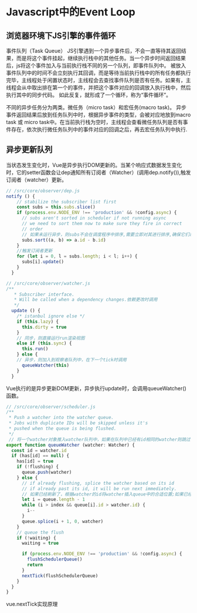 # Javascript中的Event Loop
## 浏览器环境下JS引擎的事件循环

事件队列（Task Queue）
JS引擎遇到一个异步事件后，不会一直等待其返回结果，而是将这个事件挂起，继续执行栈中的其他任务。当一个异步时间返回结果后，js将这个事件加入与当前执行栈不同的另一个队列，即事件队列中。
被放入事件队列中的时间不会立刻执行其回调，而是等待当前执行栈中的所有任务都执行完毕，主线程处于闲置状态时，主线程会去查找事件队列是否有任务。如果有，主线程会从中取出排在第一个的事件，并把这个事件对应的回调放入执行栈中，然后执行其中的同步代码。
如此反复，就形成了一个循环，称为“事件循环”。

不同的异步任务分为两类。微任务（micro task）和宏任务(macro task)。
异步事件返回结果后放到任务队列中时，根据异步事件的类型，会被对应地放到macro task 或 micro task中。在当前执行栈为空时，主线程会查看微任务队列是否有事件存在，依次执行微任务队列中的事件对应的回调之后，再去宏任务队列中执行.

## 异步更新队列
当状态发生变化时，Vue是异步执行DOM更新的。当某个响应式数据发生变化时，它的setter函数会让dep通知所有订阅者（Watcher）(调用dep.notify()),触发订阅者（watcher）更新。
```javascript
// /src/core/observer/dep.js
notify () {
    // stabilize the subscriber list first
    const subs = this.subs.slice()
    if (process.env.NODE_ENV !== 'production' && !config.async) {
      // subs aren't sorted in scheduler if not running async
      // we need to sort them now to make sure they fire in correct
      // order
      // 如果未运行异步，则subs不会在调度程序中排序,需要立即对其进行排序,确保它们以正确的顺序触发
      subs.sort((a, b) => a.id - b.id)
    }
    //触发订阅者更新
    for (let i = 0, l = subs.length; i < l; i++) {
      subs[i].update()
    }
  }
```

```javascript
// /src/core/observer/watcher.js
/**
   * Subscriber interface.
   * Will be called when a dependency changes.依赖更改时调用
   */
  update () {
    /* istanbul ignore else */
    if (this.lazy) {
      this.dirty = true
    }
    // 同步，则直接运行run渲染视图
    else if (this.sync) {
      this.run()
    } else {
    // 异步，则加入到观察者队列中，在下一个tick时调用
      queueWatcher(this)
    }
  }

```
Vue执行的是异步更新DOM更新，异步执行update时，会调用queueWatcher()函数。

```javascript
// /src/core/observer/scheduler.js
/**
 * Push a watcher into the watcher queue.
 * Jobs with duplicate IDs will be skipped unless it's
 * pushed when the queue is being flushed.
 */
 // 将一个watcher对象推入watcher队列中，如果在队列中已经有id相同的watcher则跳过，除非它是在队列被刷新时推入的
export function queueWatcher (watcher: Watcher) {
  const id = watcher.id
  if (has[id] == null) {
    has[id] = true
    if (!flushing) {
      queue.push(watcher)
    } else {
      // if already flushing, splice the watcher based on its id
      // if already past its id, it will be run next immediately.
      // 如果已经刷新了，根据watcher的id将watcher插入queue中的合适位置;如果已经超出它的id，则下一步立即执行
      let i = queue.length - 1
      while (i > index && queue[i].id > watcher.id) {
        i--
      }
      queue.splice(i + 1, 0, watcher)
    }
    // queue the flush
    if (!waiting) {
      waiting = true

      if (process.env.NODE_ENV !== 'production' && !config.async) {
        flushSchedulerQueue()
        return
      }
      nextTick(flushSchedulerQueue)
    }
  }
}
```

vue.nextTick实现原理